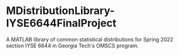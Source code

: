 # MDistributionLibrary-IYSE6644FinalProject
A MATLAB library of common statistical distributions for Spring 2022 section IYSE 6644 in Georgia Tech's OMSCS program.
